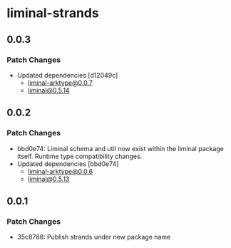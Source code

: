 # liminal-strands

## 0.0.3

### Patch Changes

- Updated dependencies [d12049c]
  - liminal-arktype@0.0.7
  - liminal@0.5.14

## 0.0.2

### Patch Changes

- bbd0e74: Liminal schema and util now exist within the liminal package itself. Runtime type compatibility changes.
- Updated dependencies [bbd0e74]
  - liminal-arktype@0.0.6
  - liminal@0.5.13

## 0.0.1

### Patch Changes

- 35c8788: Publish strands under new package name
